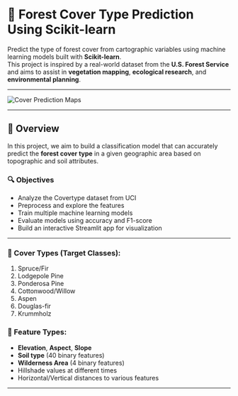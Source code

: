 # 🌲 Forest Cover Type Prediction Using Scikit-learn

Predict the type of forest cover from cartographic variables using machine learning models built with **Scikit-learn**.  
This project is inspired by a real-world dataset from the **U.S. Forest Service** and aims to assist in **vegetation mapping**, **ecological research**, and **environmental planning**.

---

![Cover Prediction Maps](./images/forest_cover_prediction_map.png)

---

## 📌 Overview

In this project, we aim to build a classification model that can accurately predict the **forest cover type** in a given geographic area based on topographic and soil attributes.

### 🔍 Objectives

- Analyze the Covertype dataset from UCI
- Preprocess and explore the features
- Train multiple machine learning models
- Evaluate models using accuracy and F1-score
- Build an interactive Streamlit app for visualization

---

### 🔸 Cover Types (Target Classes):

1. Spruce/Fir
2. Lodgepole Pine
3. Ponderosa Pine
4. Cottonwood/Willow
5. Aspen
6. Douglas-fir
7. Krummholz

### 🔸 Feature Types:

- **Elevation**, **Aspect**, **Slope**
- **Soil type** (40 binary features)
- **Wilderness Area** (4 binary features)
- Hillshade values at different times
- Horizontal/Vertical distances to various features

---

